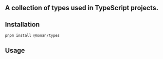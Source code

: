 ## A collection of types used in TypeScript projects.

## Installation

```bash
pnpm install @monan/types
```

## Usage

```typescript

```
